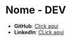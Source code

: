 # Nome - DEV

- **GitHub**: [Click aqui](https://github.com/andrebettencourt)
- **LinkedIn**: [CLick aqui](https://www.linkedin.com/in/andre-bettencourt/)
